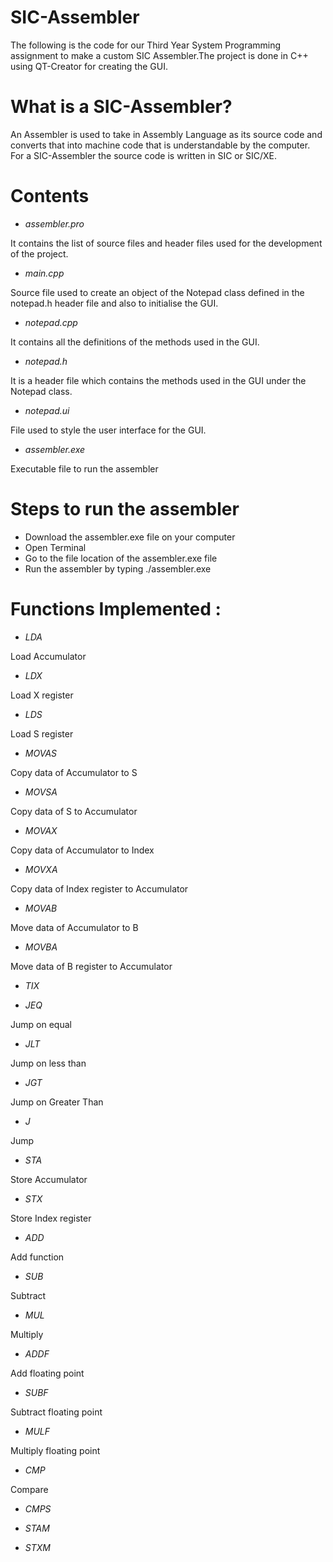 # SIC-Assembler

The following is the code for our Third Year System Programming assignment to make a custom SIC Assembler.The project is done in C++ using QT-Creator for creating the GUI. 

# What is a SIC-Assembler?

An Assembler is used to take in Assembly Language as its source code and converts that into machine code that is understandable by the computer. For a SIC-Assembler the source code is written in SIC or SIC/XE.

# Contents

*  *assembler.pro* 

It contains the list of source files and header files used for the development of the project.

* *main.cpp*

Source file used to create an object of the Notepad class defined in the notepad.h header file and also to initialise the GUI.

* *notepad.cpp*

It contains all the definitions of the methods used in the GUI.

* *notepad.h*

It is a header file which contains the methods used in the GUI under the Notepad class. 

* *notepad.ui*

File used to style the user interface for the GUI. 

* *assembler.exe*

Executable file to run the assembler

# Steps to run the assembler

* Download the assembler.exe file on your computer
* Open Terminal 
* Go to the file location of the assembler.exe file
* Run the assembler by typing ./assembler.exe


# Functions Implemented :

* *LDA* 

Load Accumulator

* *LDX*

Load X register

* *LDS*

Load S register

* *MOVAS*

Copy data of Accumulator to S

* *MOVSA*

Copy data of S to Accumulator

* *MOVAX*

Copy data of Accumulator to Index

* *MOVXA*

Copy data of Index register to Accumulator

* *MOVAB*

Move data of Accumulator to B

* *MOVBA*

Move data of B register to Accumulator

* *TIX*



* *JEQ*

Jump on equal 

* *JLT*

Jump on less than

* *JGT*

Jump on Greater Than

* *J*

Jump

* *STA*

Store Accumulator

* *STX*

Store Index register

* *ADD*

Add function

* *SUB*

Subtract 

* *MUL*

Multiply

* *ADDF*

Add floating point

* *SUBF*

Subtract floating point

* *MULF*

Multiply floating point

* *CMP*

Compare

* *CMPS*

* *STAM*

* *STXM*






